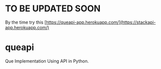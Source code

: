# TO BE UPDATED SOON 
By the time try this [https://queapi-app.herokuapp.com/](https://stackapi-app.herokuapp.com/)

# queapi
Que Implementation Using API in Python.
